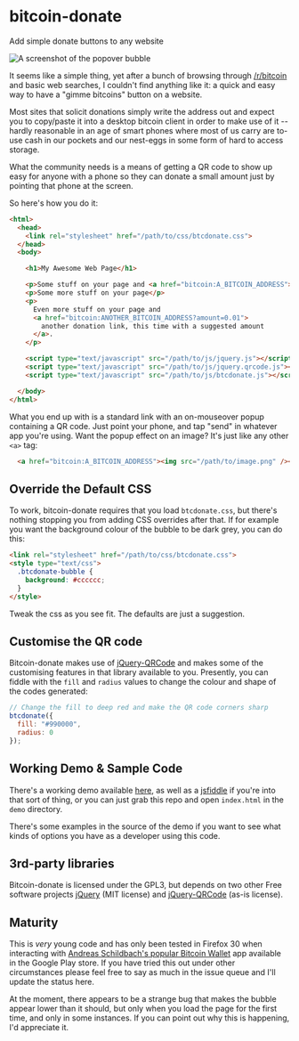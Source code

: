 # bitcoin-donate

Add simple donate buttons to any website

![A screenshot of the popover bubble](https://raw.githubusercontent.com/danielquinn/bitcoin-donate/master/screenshot.png "Screenshot")

It seems like a simple thing, yet after a bunch of browsing through
[/r/bitcoin](http://www.reddit.com/r/bitcoin) and basic web searches, I couldn't
find anything like it: a quick and easy way to have a "gimme bitcoins" button on
a website.

Most sites that solicit donations simply write the address out and expect you to
copy/paste it into a desktop bitcoin client in order to make use of it -- hardly
reasonable in an age of smart phones where most of us carry are to-use cash in
our pockets and our nest-eggs in some form of hard to access storage.

What the community needs is a means of getting a QR code to show up easy for
anyone with a phone so they can donate a small amount just by pointing that
phone at the screen.

So here's how you do it:

```html
<html>
  <head>
    <link rel="stylesheet" href="/path/to/css/btcdonate.css">
  </head>
  <body>

    <h1>My Awesome Web Page</h1>

    <p>Some stuff on your page and <a href="bitcoin:A_BITCOIN_ADDRESS">a donation link</a></p>
    <p>Some more stuff on your page</p>
    <p>
      Even more stuff on your page and
      <a href="bitcoin:ANOTHER_BITCOIN_ADDRESS?amount=0.01">
        another donation link, this time with a suggested amount
      </a>.
    </p>

    <script type="text/javascript" src="/path/to/js/jquery.js"></script>
    <script type="text/javascript" src="/path/to/js/jquery.qrcode.js"></script>
    <script type="text/javascript" src="/path/to/js/btcdonate.js"></script>

  </body>
</html>
```

What you end up with is a standard link with an on-mouseover popup containing a
QR code.  Just point your phone, and tap "send" in whatever app you're using.
Want the popup effect on an image?  It's just like any other `<a>` tag:

```html
  <a href="bitcoin:A_BITCOIN_ADDRESS"><img src="/path/to/image.png" /></a>
```


## Override the Default CSS

To work, bitcoin-donate requires that you load `btcdonate.css`, but there's
nothing stopping you from adding CSS overrides after that.  If for example you
want the background colour of the bubble to be dark grey, you can do this:

```html
<link rel="stylesheet" href="/path/to/css/btcdonate.css">
<style type="text/css">
  .btcdonate-bubble {
    background: #cccccc;
  }
</style>
```

Tweak the css as you see fit.  The defaults are just a suggestion.


## Customise the QR code

Bitcoin-donate makes use of [jQuery-QRCode](https://github.com/lrsjng/jQuery.qrcode)
and makes some of the customising features in that library available to you.
Presently, you can fiddle with the `fill` and `radius` values to change the
colour and shape of the codes generated:

```javascript
// Change the fill to deep red and make the QR code corners sharp
btcdonate({
  fill: "#990000",
  radius: 0
});
```


## Working Demo & Sample Code

There's a working demo available [here](http://static.danielquinn.org/bitcoin-donate/demo/),
as well as a [jsfiddle](http://jsfiddle.net/T5uSN/4/) if you're into that sort
of thing, or you can just grab this repo and open `index.html` in the `demo`
directory.

There's some examples in the source of the demo if you want to see what kinds
of options you have as a developer using this code.


## 3rd-party libraries

Bitcoin-donate is licensed under the GPL3, but depends on two other Free
software projects [jQuery](https://github.com/jquery/jquery) (MIT license) and
[jQuery-QRCode](https://github.com/lrsjng/jQuery.qrcode) (as-is license). 


## Maturity

This is *very* young code and has only been tested in Firefox 30 when 
interacting with [Andreas Schildbach's popular Bitcoin Wallet](https://play.google.com/store/apps/details?id=de.schildbach.wallet)
app available in the Google Play store.  If you have tried this out under other
circumstances please feel free to say as much in the issue queue and I'll update
the status here.

At the moment, there appears to be a strange bug that makes the bubble appear
lower than it should, but only when you load the page for the first time, and
only in some instances.  If you can point out why this is happening, I'd
appreciate it.
